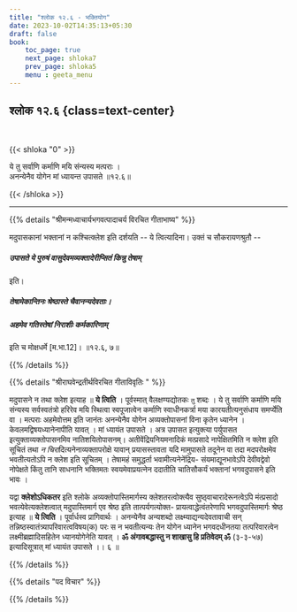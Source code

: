 ```yaml
---
title: "श्लोक १२.६ - भक्तियोग"
date: 2023-10-02T14:35:13+05:30
draft: false
book:
    toc_page: true
    next_page: shloka7
    prev_page: shloka5
    menu : geeta_menu
---
```




## श्लोक १२.६ {class=text-center}

<br/>

{{< shloka  "0"  >}}

ये तु सर्वाणि कर्माणि मयि संन्यस्य मत्पराः ।  
अनन्येनैव योगेन मां ध्यायन्त उपासते ॥१२.६॥

{{< /shloka >}}

---


{{% details "श्रीमन्मध्वाचार्यभगवत्पादाचर्य विरचित  गीताभाष्य" %}}

मदुपासकानां भक्तानां न कश्चित्क्लेश इति दर्शयति -- ये त्वित्यादिना। 
उक्तं च सौकरायणश्रुतौ -- 
##### उपासते ये पुरुषं वासुदेवमव्यक्तादेरीप्सितं किन्नु तेषाम् 
इति।
##### तेषामेकान्तिनः श्रेष्ठास्ते चैवानन्यदेवताः। 
##### अहमेव गतिस्तेषां निराशीः कर्मकारिणाम् 
इति च मोक्षधर्मे [म.भा.12]। ॥१२.६, ७॥

{{% /details %}}



{{% details "श्रीराघवेन्द्रतीर्थविरचित गीताविवृतिः " %}}

मदुपासने न तथा क्लेश  इत्याह ॥ **ये त्विति** । 
पूर्वस्मात् वैलक्षण्यद्योतकः `तु` शब्दः । ये तु सर्वाणि 
कर्माणि मयि संन्यस्य सर्वस्वतंत्रो हरिरेव मयि स्थित्वा 
स्वपूजात्वेन कर्माणि स्वाधीनकर्त्रा मया 
कारयतीत्यनुसंधाय समर्प्येति वा । मत्पराः अहमेवोत्तम इति 
जानंतः अनन्येनैव योगेन अव्यक्तोपासनां विना कृतेन 
ध्यानेन । केवलमद्विषयध्यानेनापीति यावत्‌ ।
मां ध्यायंत उपासते । अत्र उपासत इत्युक्त्या पर्युपासत
इत्युक्ताव्यक्तोपासनमिव नातिशयितोपासनम्‌। 
अतीवेंद्रियनियमनादिकं मत्प्रसादे 
नापेक्षितमिति न क्लेश इति सूचितं तथा 
*न चिरा*दित्यनेनाव्यक्तापरोक्षे
यावान्‌ प्रयासस्तावता यदि मामुपासते तदूनेन वा तदा 
मदपरोक्षमेव भवतीत्यतोऽपि न क्लेश इति सूचितम्‌ । 
तेषामहं समुद्धर्ता भवामीत्यनेनेंद्रिय- संयमाद्यूनभावेऽपि 
देवीवद्वेवो नोपेक्षते किंतु तानि साधनानि 
भक्तिमतः स्वयमेवाप्रयत्नेन ददातीति चातिसौकर्यं भक्तानां 
भगवदुपासने इति भावः ।    

यद्वा **क्लेशोऽधिकतर** इति  श्लोके 
अव्यक्तोपास्तिमार्गस्य क्लेशतरत्वोक्त्यैव 
सुष्ठ्वाचारादेरूनत्वेऽपि मंत्प्रसादो 
भवत्येवेत्यक्लेशत्वात् मदुपास्तिमार्ग एव श्रेष्ठ इति
तात्पर्यगत्योक्त- प्रायत्वाद्धेत्वंतरेणापि 
भगवदुपास्तिमार्गः श्रेष्ठ इत्याह ॥ **ये त्विति** ।
पूर्वार्धस्व प्रागिवार्थः । अनन्येनैव अन्यशब्दो 
लक्ष्म्याद्यन्यदेवतावाची सन्‌ 
तन्निष्ठस्वातंत्र्यापरिवारत्वविषय(क) परः स न भवतीत्यन्यः 
तेन योगेन ध्यानेन भगवदधीनतया तत्परिवारत्वेन 
लक्ष्मीब्रह्मादिसहितेन ध्यानयोगेनेति
यावत्‌ । **ॐ अंगावबद्धास्तु न शाखासु हि प्रतिवेदम्‌ ॐ** 
(३-३-५७) इत्यादिसूत्रात्‌ मां ध्यायंत उपासते ।। ६ ॥

{{% /details %}}



{{% details "पद विचार" %}}


{{% /details %}}
